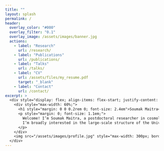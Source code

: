 ```yaml
---
title: ""
layout: splash
permalink: /
header:
  overlay_color: "#000"
  overlay_filter: "0.1"
  overlay_image: /assets/images/banner.jpg
  actions:
    - label: "Research"
      url: /research/
    - label: "Publications"
      url: /publications/
    - label: "Talks"
      url: /talks/
    - label: "CV"
      url: /assets/files/my_resume.pdf
      target: "_blank"
    - label: "Contact"
      url: /contact/
excerpt: >
  <div style="display: flex; align-items: flex-start; justify-content: space-between; gap: 2rem; margin-top: -2.5rem; margin-bottom: -2.5rem;">
    <div style="max-width: 60%;">
      <h1 style="margin: 0 0 0.2rem 0; font-size: 2.4em">Soumak Maitra</h1>
      <p style="margin: 0; font-size: 1.1em;">
        Welcome! I’m Soumak Maitra, a postdoctoral researcher in cosmology and astrophysics at the Department of Theoretical Physics, Tata Institute of Fundamental Research (TIFR), Mumbai.
        I’m broadly interested in the large-scale structure of the Universe and its early evolution, including the Epoch of Reionization. I use simulations, observations, and machine learning to study how cosmic structures form and evolve over time.
      </p>
    </div>
    <img src="/assets/images/profile.jpg" style="max-width: 300px; border-radius: 50%;" alt="Profile photo">
  </div>
---
```

